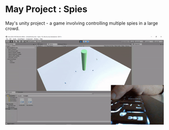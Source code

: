 # May Project : Spies
May's unity project - a game involving controlling multiple spies in a large crowd.

![3 Spies all moving in separate directions; controlled by one user.](https://github.com/pookage/UNITY_MAY_Spies/raw/master/images/demo_01.gif)
